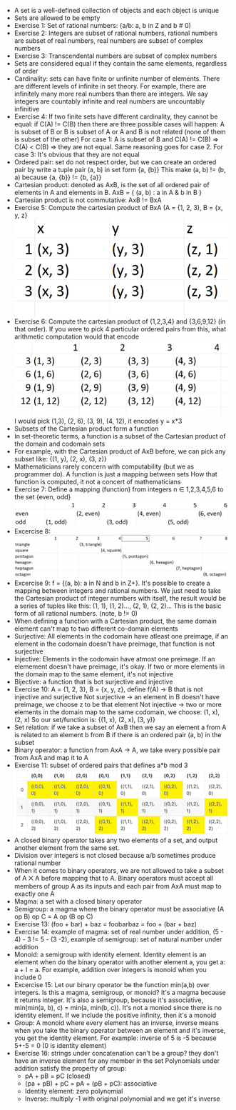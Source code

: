 - A set is a well-defined collection of objects and each object is unique
- Sets are allowed to be empty
- Exercise 1: Set of rational numbers: {a/b: a, b in Z and b # 0)
- Exercise 2: Integers are subset of rational numbers, rational numbers are subset of real numbers, real numbers are subset of complex numbers
- Exercise 3: Transcendental numbers are subset of complex numbers
- Sets are considered equal if they contain the same elements, regardless of order
- Cardinality: sets can have finite or unfinite number of elements. There are different levels of infinite in set theory.
For example, there are infinitely many more real numbers than there are integers. We say integers are countably infinite and
real numbers are uncountably infinitive
- Exercise 4: If two finite sets have different cardinality, they cannot be equal: if C(A) != C(B) then there are three possible
cases will happen: A is subset of B or B is subset of A or A and B is not related (none of them is subset of the other)
For case 1: A is subset of B and C(A) != C(B) => C(A) < C(B) => they are not equal. Same reasoning goes for case 2.
For case 3: It's obvious that they are not equal
- Ordered pair: set do not respect order, but we can create an ordered pair by write a tuple pair (a, b) in set form {a, {b}}
This make (a, b) != (b, a) because {a, {b}} != {b, {a}}
- Cartesian product: denoted as AxB, is the set of all ordered pair of elements in A and elements in B.
AxB = { (a, b) : a in A & b in B }
- Cartesian product is not commutative: AxB != BxA
- Exercise 5: Compute the cartesian product of BxA (A = {1, 2, 3), B = {x, y, z} ![img.png](img.png)
- Exercise 6: Compute the cartesian product of {1,2,3,4} and {3,6,9,12} (in that order).
If you were to pick 4 particular ordered pairs from this, what arithmetic computation would that encode
![img_1.png](img_1.png)
I would pick (1,3), (2, 6), (3, 9), (4, 12), it encodes y = x*3
- Subsets of the Cartesian product form a function
- In set-theoretic terms, a function is a subset of the Cartesian product of the domain and codomain sets
- For example, with the Cartesian product of AxB before, we can pick any subset like: {(1, y), (2, x), (3, z)}
- Mathematicians rarely concern with computability (but we as programmer do). A function is just a mapping between sets
How that function is computed, it not a concert of mathematicians
- Exercise 7: Define a mapping (function) from integers n ∈ 1,2,3,4,5,6 to the set {even, odd}
![img_2.png](img_2.png)
- Excercise 8: ![img_3.png](img_3.png)
- Excercise 9: f = {(a, b): a in N and b in Z+}. It's possible to create a mapping between integers and rational numbers.
We just need to take the Cartesian product of integer numbers with itself, the result would be a series of tuples like this:
  (1, 1), (1, 2)..., (2, 1), (2, 2)... This is the basic form of all rational numbers. (note, b != 0)
- When defining a function with a Cartesian product, the same domain element can't map to two different co-domain elements
- Surjective: All elements in the codomain have atleast one preimage, if an element in the codomain doesn't have preimage, that function is not surjective
- Injective: Elements in the codomain have atmost one preimage. If an elemement doesn't have preimage, it's okay. If two
or more elements in the domain map to the same element, it's not injective
- Bijective: a function that is bot surjective and injective
- Exercise 10: A = {1, 2, 3}, B = {x, y, z}, define f(A) -> B that is not injective and surjective
Not surjective -> an element in B doesn't have preimage, we choose z to be that element
Not injective -> two or more elements in the domain map to the same codomain, we choose: (1, x), (2, x)
So our set/function is: {(1, x), (2, x), (3, y)}
- Set relation: if we take a subset of AxB then we say an element a from A is related to an element b from B if
there is an ordered pair (a, b) in the subset
- Binary operator: a function from AxA -> A, we take every possible pair from AxA and map it to A
- Exercise 11: subset of ordered pairs that defines a*b mod 3 ![img_4.png](img_4.png)
- A closed binary operator takes any two elements of a set, and output another element from the same set. 
- Division over integers is not closed because a/b sometimes produce rational number
- When it comes to binary operators, we are not allowed to take a subset of A ⨉ A before mapping that to A. 
Binary operators must accept all members of group A as its inputs and each pair from AxA must map to exactly one A
- Magma: a set with a closed binary operator
- Semigroup: a magma where the binary operator must be associative (A op B) op C = A op (B op C)
- Exercise 13: (foo + bar) + baz = foobarbaz = foo + (bar + baz)
- Exercise 14: example of magma: set of real number under addition, (5 - 4) - 3 != 5 - (3 -2), example of semigroup:
set of natural number under addition
- Monoid: a semigroup with identity element. Identity element is an element when do the binary operator with another
element a, you get a: a + I = a. For example, addition over integers is monoid when you include 0
- Excercise 15: Let our binary operator be the function min(a,b) over integers. Is this a magma, semigroup, or monoid?
It's a magma because it returns integer. It's also a semigroup, because it's associative, min(min(a, b), c) = min(a, min(b, c)).
It's not a moniod since there is no identity element. If we include the positive infinity, then it's a monoid
- Group: A monoid where every element has an inverse, inverse means when you take the binary operator between an element
and it's inverse, you get the identity element. For example: inverse of 5 is -5 because 5+-5 = 0 (0 is identity element)
- Exercise 16: strings under concatenation can't be a group? they don't have an inverse element for any member in the set
Polynomials under addition satisfy the property of group: 
  - pA + pB = pC (closed)
  - (pa + pB) + pC = pA + (pB + pC): associative
  - Identity element: zero polynomial
  - Inverse: multiply -1 with original polynomial and we get it's inverse